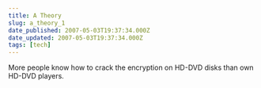 ```yaml
---
title: A Theory
slug: a_theory_1
date_published: 2007-05-03T19:37:34.000Z
date_updated: 2007-05-03T19:37:34.000Z
tags: [tech]
---
```


More people know how to crack the encryption on HD-DVD disks than own HD-DVD players.
